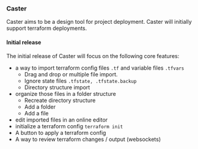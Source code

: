 ### Caster

Caster aims to be a design tool for project deployment. Caster will initially support
terraform deployments.

#### Initial release

The initial release of Caster will focus on the following core features:

- a way to import terraform config files `.tf` and variable files `.tfvars`
  - Drag and drop or multiple file import.
  - Ignore state files `.tfstate, .tfstate.backup`
  - Directory structure import
- organize those files in a folder structure
  - Recreate directory structure
  - Add a folder
  - Add a file
- edit imported files in an online editor
- initialize a terraform config `terraform init`
- A button to apply a terraform config
- A way to review terraform changes / output (websockets)
